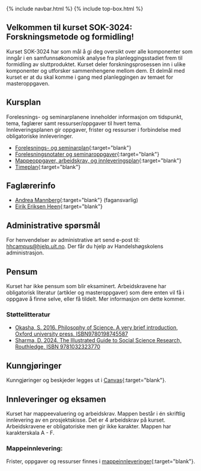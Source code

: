 {% include navbar.html %}  {% include top-box.html %}

## Velkommen til kurset SOK-3024: Forskningsmetode og formidling!

Kurset SOK-3024 har som mål å gi deg oversikt over alle komponenter som inngår i en samfunnsøkonomisk analyse fra planleggingsstadiet frem til formidling av sluttproduktet. Kurset deler forskningsprosessen inn i ulike komponenter og utforsker sammenhengene mellom dem. Et delmål med kurset er at du skal komme i gang med planleggingen av temaet for masteroppgaven.


## Kursplan  

Forelesnings- og seminarplanene inneholder informasjon om tidspunkt, tema, faglærer samt ressurser/oppgaver til hvert tema.  
Innleveringsplanen gir oppgaver, frister og ressurser i forbindelse med obligatoriske innleveringer.  

- [Forelesnings- og seminarplan](forelesningsplan.html){:target="blank"}
- [Forelesningsnotater og seminaroppgaver](forelesninger.html){:target="blank"}
- [Mappeoppgaver, arbeidskrav, og innleveringsplan](mappeinnleveringer.html){:target="blank"}
- [Timeplan]([https://timeplan.uit.no/](https://tp.educloud.no/uit/app/schedule?semester=25h&scheduleType=course&filterOpen=true&summary=true&tab=calendar&course=SOK-2302%C2%A41)){:target="blank"}



## Faglærerinfo  
- [Andrea Mannberg](https://uit.no/ansatte/andrea.mannberg){:target="blank"} (fagansvarlig)
- [Eirik Eriksen Heen](https://uit.no/ansatte/eirik.e.heen){:target="blank"}


## Administrative spørsmål

For henvendelser av administrative art send e-post til: <hhcampus@hjelp.uit.no>. Der får du hjelp av Handelshøgskolens administrasjon.


## Pensum  
Kurset har ikke pensum som blir eksaminert. Arbeidskravene har obligatorisk literatur (artikler og masteroppgaver) som dere enten vil få i oppgave å finne selve, eller få tildelt. Mer informasjon om dette kommer. 

### Støttelitteratur
- [Okasha, S. 2016. Philosophy of Science. A very brief introduction, Oxford university press, ISBN9780198745587](https://academic.oup.com/book/517)
-  [Sharma, D. 2024. The Illustrated Guide to Social Science Research, Routhledge, ISBN 9781032323770](https://www.routledge.com/The-Illustrated-Guide-to-Social-Science-Research/Sharma/p/book/9781032323770?srsltid=AfmBOopglkuIIRTTptS7_gsDCC0leSECfMPJY5PulIK937HYWnuN2PUh)


## Kunngjøringer  

Kunngjøringer og beskjeder legges ut i [Canvas](https://uit.instructure.com/){:target="blank"}.


## Innleveringer og eksamen  

Kurset har mappeevaluering og arbeidskrav. Mappen består i én skriftlig innlevering av en prosjektskisse. Det er 4 arbeidskrav på kurset. Arbeidskravene er obligatoriske men gir ikke karakter. Mappen har karakterskala A - F. 

### Mappeinnlevering: 

Frister, oppgaver og ressurser finnes i [mappeinnleveringer](mappeinnleveringer.html){:target="blank"}.  

